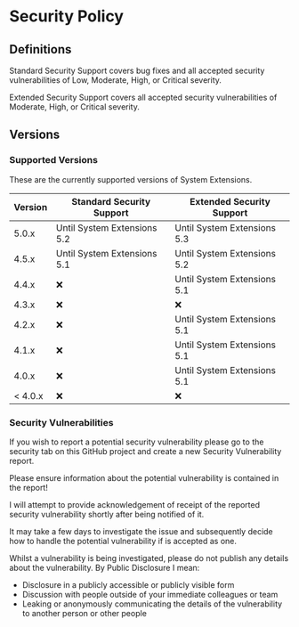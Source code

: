 # Security Policy

## Definitions

Standard Security Support covers bug fixes and all accepted security vulnerabilities of Low, Moderate, High, or Critical severity.

Extended Security Support covers all accepted security vulnerabilities of Moderate, High, or Critical severity.

## Versions

### Supported Versions

These are the currently supported versions of System Extensions.

| Version | Standard Security Support | Extended Security Support |
| ------- | ------------------ |----|
| 5.0.x   | Until System Extensions 5.2 | Until System Extensions 5.3 |
| 4.5.x   | Until System Extensions 5.1 | Until System Extensions 5.2 |
| 4.4.x   | :x: | Until System Extensions 5.1 |
| 4.3.x   | :x: | :x: |
| 4.2.x   | :x: | Until System Extensions 5.1 |
| 4.1.x   | :x: | Until System Extensions 5.1 |
| 4.0.x   | :x: | Until System Extensions 5.1 | 
| < 4.0.x | :x:                | :x: |

### Security Vulnerabilities
If you wish to report a potential security vulnerability please go to the security tab on this GitHub project and create a new Security Vulnerability report. 

Please ensure information about the potential vulnerability is contained in the report!

I will attempt to provide acknowledgement of receipt of the reported security vulnerability shortly after being notified of it. 

It may take a few days to investigate the issue and subsequently decide how to handle the potential vulnerability if is accepted as one.

Whilst a vulnerability is being investigated, please do not publish any details about the vulnerability.
By Public Disclosure I mean:
* Disclosure in a publicly accessible or publicly visible form
* Discussion with people outside of your immediate colleagues or team
* Leaking or anonymously communicating the details of the vulnerability to another person or other people
